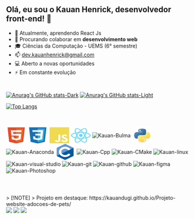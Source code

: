## Olá, eu sou o Kauan Henrick, desenvolvedor front-end! 👋

- 🌱 Atualmente, aprendendo React Js
- 👯 Procurando colaborar em **desenvolvimento web**
- 🎓 Ciências da Computação - UEMS (6° semestre)
- 📫 dev.kauanhenrick@gmail.com
- 💻 Aberto a novas oportunidades
- ⚡ Em constante evolução


#

[![Anurag's GitHub stats-Dark](https://github-readme-stats.vercel.app/api?username=Kauandugi&show_icons=true&theme=github_dark#gh-dark-mode-only)](https://github.com/anuraghazra/github-readme-stats#gh-dark-mode-only)
[![Anurag's GitHub stats-Light](https://github-readme-stats.vercel.app/api?username=Kauandugi&show_icons=true&theme=default#gh-light-mode-only)](https://github.com/anuraghazra/github-readme-stats#gh-light-mode-only)
    
[![Top Langs](https://github-readme-stats.vercel.app/api/top-langs/?username=Kauandugi&layout=compact&theme=github_dark)](https://github.com/Kauandugi)
<br>

<!--![Snake animation](https://github.com/rafaballerini2/rafaballerini2/blob/output/github-contribution-grid-snake.svg)-->
<br>

<div style="display: inline_block"><br>
  <img align="center" alt="Kauan-HTML" height="45" width="55" src="https://raw.githubusercontent.com/devicons/devicon/master/icons/html5/html5-original.svg">
  <img align="center" alt="Kauan-CSS" height="45" width="55" src="https://raw.githubusercontent.com/devicons/devicon/master/icons/css3/css3-original.svg">
  <img align="center" alt="Kauan-Js" height="45" width="55" src="https://raw.githubusercontent.com/devicons/devicon/master/icons/javascript/javascript-plain.svg">
  <img align="center" alt="Kauan-React" height="45" width="55" src="https://raw.githubusercontent.com/devicons/devicon/master/icons/react/react-original.svg">
  <img align="center" alt="Kauan-Bulma" height="45" width="55" src="https://cdn.jsdelivr.net/gh/devicons/devicon/icons/bulma/bulma-plain.svg">
  <img align="center" alt="Kauan-Python" height="45" width="55" src="https://raw.githubusercontent.com/devicons/devicon/master/icons/python/python-original.svg">
  <img align="center" alt="Kauan-Anaconda" height="45" width="55" src="https://cdn.jsdelivr.net/gh/devicons/devicon/icons/anaconda/anaconda-original.svg">
  <img align="center" alt="Kauan-C" height="45" width="55" src="https://raw.githubusercontent.com/devicons/devicon/master/icons/c/c-original.svg">
  <img align="center" alt="Kauan-Cpp" height="45" width="55" src="https://cdn.jsdelivr.net/gh/devicons/devicon/icons/cplusplus/cplusplus-original.svg">
  <img align="center" alt="Kauan-CMake" height="45" width="55" src="https://cdn.jsdelivr.net/gh/devicons/devicon/icons/cmake/cmake-original.svg">
  <img align="center" alt="Kauan-linux" height="45" width="55" src="https://cdn.jsdelivr.net/gh/devicons/devicon/icons/linux/linux-original.svg">
  <img align="center" alt="Kauan-visual-studio" height="45" width="55" src="https://cdn.jsdelivr.net/gh/devicons/devicon/icons/visualstudio/visualstudio-plain.svg">
  <img align="center" alt="Kauan-git" height="45" width="55" src="https://cdn.jsdelivr.net/gh/devicons/devicon/icons/git/git-original.svg">
  <img align="center" alt="Kauan-github" height="45" width="55" src="https://cdn.jsdelivr.net/gh/devicons/devicon/icons/github/github-original.svg">
  <img align="center" alt="Kauan-figma" height="45" width="55" src="https://cdn.jsdelivr.net/gh/devicons/devicon/icons/figma/figma-original.svg">
  <img align="center" alt="Kauan-Photoshop" height="45" width="55" src="https://cdn.jsdelivr.net/gh/devicons/devicon/icons/photoshop/photoshop-plain.svg">
  
</div>
  
  #
<br>
> [!NOTE]
> Projeto em destaque: https://kauandugi.github.io/Projeto-website-adocoes-de-pets/
<br>
 
<div> 
  <a href = "mailto:dev.kauanhenrick@gmail.com" target="_blank"><img src="https://img.shields.io/badge/-Gmail-%23333?style=for-the-badge&logo=gmail&logoColor=white" target="_blank"></a>
  <a href="https://www.linkedin.com/in/kauan-henrick-790639195/" target="_blank"><img src="https://img.shields.io/badge/LinkedIn-0077B5?style=for-the-badge&logo=linkedin&logoColor=white" target="_blank"></a>
  <a href="https://github.com/Kauandugi"><img src="https://img.shields.io/badge/GitHub-100000?style=for-the-badge&logo=github&logoColor=white"></a>
  
</div>
